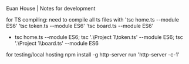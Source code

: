 Euan House | Notes for development

for TS compiling:
 need to compile all ts files with 
    'tsc home.ts --module ES6'
    'tsc token.ts --module ES6'
    'tsc board.ts --module ES6'
- tsc home.ts --module ES6; tsc '.\Project 1\token.ts' --module ES6; tsc '.\Project 1\board.ts' --module ES6

for testing/local hosting
 npm install -g http-server
 run
    'http-server -c-1'